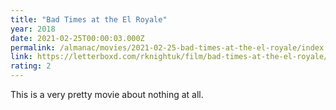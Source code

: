 ```yaml
---
title: "Bad Times at the El Royale"
year: 2018
date: 2021-02-25T00:00:03.000Z
permalink: /almanac/movies/2021-02-25-bad-times-at-the-el-royale/index.html
link: https://letterboxd.com/rknightuk/film/bad-times-at-the-el-royale/
rating: 2
---
```


This is a very pretty movie about nothing at all.